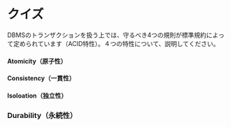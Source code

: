 # クイズ

DBMSのトランザクションを扱う上では、守るべき4つの規則が標準規約によって定められています（ACID特性）。４つの特性について、説明してください。

#### Atomicity（原子性）

#### Consistency（一貫性）

#### Isoloation（独立性）

### Durability（永続性）
